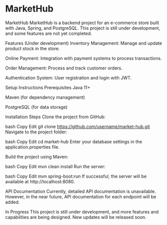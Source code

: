# MarketHub
MarketHub
MarketHub is a backend project for an e-commerce store built with Java, Spring, and PostgreSQL. This project is still under development, and some features are not yet completed.

Features (Under development)
Inventory Management: Manage and update product stock in the store.

Online Payment: Integration with payment systems to process transactions.

Order Management: Process and track customer orders.

Authentication System: User registration and login with JWT.

Setup Instructions
Prerequisites
Java 11+

Maven (for dependency management)

PostgreSQL (for data storage)

Installation Steps
Clone the project from GitHub:

bash
Copy
Edit
git clone https://github.com/username/market-hub.git
Navigate to the project folder:

bash
Copy
Edit
cd market-hub
Enter your database settings in the application.properties file.

Build the project using Maven:

bash
Copy
Edit
mvn clean install
Run the server:

bash
Copy
Edit
mvn spring-boot:run
If successful, the server will be available at http://localhost:8080.

API Documentation
Currently, detailed API documentation is unavailable. However, in the near future, API documentation for each endpoint will be added.

In Progress
This project is still under development, and more features and capabilities are being designed. New updates will be released soon.
